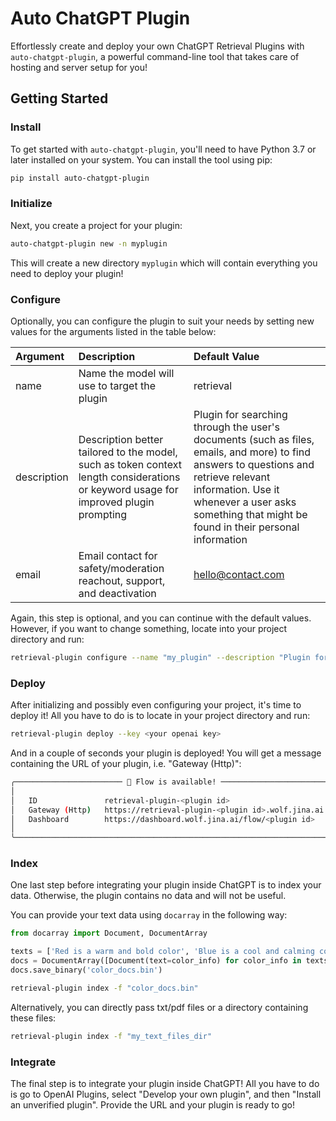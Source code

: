 # Auto ChatGPT Plugin

Effortlessly create and deploy your own ChatGPT Retrieval Plugins with `auto-chatgpt-plugin`, a powerful command-line tool that takes care of hosting and server setup for you!


## Getting Started

### Install

To get started with `auto-chatgpt-plugin`, you'll need to have Python 3.7 or later installed on your system. You can install the tool using pip:

```bash
pip install auto-chatgpt-plugin
```
### Initialize
Next, you create a project for your plugin:
```bash
auto-chatgpt-plugin new -n myplugin
```
This will create a new directory `myplugin` which will contain everything you need to deploy your plugin!


### Configure
Optionally, you can configure the plugin to suit your needs by setting new values for the arguments listed in the table below:

| Argument    | Description                                   | Default Value                                                                                                                                                                                                                                    |
|:------------|:----------------------------------------------|:-------------------------------------------------------------------------------------------------------------------------------------------------------------------------------------------------------------------------------------------------|
| name        | Name the model will use to target the plugin  | retrieval                                                                                                                                                                                                                                        |
| description | Description better tailored to the model, such as token context length considerations or keyword usage for improved plugin prompting                                      | Plugin for searching through the user's documents (such as files, emails, and more) to find answers to questions and retrieve relevant information. Use it whenever a user asks something that might be found in their personal information      |
| email       | Email contact for safety/moderation reachout, support, and deactivation                                    | hello@contact.com                                                                                                                                                                                                                                       |

Again, this step is optional, and you can continue with the default values. However, if you want to change something, locate into your project directory and run:

```bash
retrieval-plugin configure --name "my_plugin" --description "Plugin for searching through the given text documents to find answers to questions and retrieve relevant information. Use it whenever a user asks something that might be found in their personal information. Retrieve and display the relevant section of text, ensuring it does not exceed 200 words and remains unchanged."
```

### Deploy
After initializing and possibly even configuring your project, it's time to deploy it!
All you have to do is to locate in your project directory and run:
```bash
retrieval-plugin deploy --key <your openai key>
```

And in a couple of seconds your plugin is deployed! 
You will get a message containing the URL of your plugin, i.e. "Gateway (Http)":
```bash
╭──────────────────────── 🎉 Flow is available! ─────────────────────────╮
│                                                                        │
│   ID               retrieval-plugin-<plugin id>                        │
│   Gateway (Http)   https://retrieval-plugin-<plugin id>.wolf.jina.ai   │
│   Dashboard        https://dashboard.wolf.jina.ai/flow/<plugin id>     │
│                                                                        │
╰────────────────────────────────────────────────────────────────────────╯
```

### Index

One last step before integrating your plugin inside ChatGPT is to index your data. Otherwise, the plugin contains no data and will not be useful.

You can provide your text data using `docarray` in the following way:

```python
from docarray import Document, DocumentArray

texts = ['Red is a warm and bold color', 'Blue is a cool and calming color', 'Green is a refreshing and natural color']
docs = DocumentArray([Document(text=color_info) for color_info in texts])
docs.save_binary('color_docs.bin')
```

```bash
retrieval-plugin index -f "color_docs.bin"
```

Alternatively, you can directly pass txt/pdf files or a directory containing these files:

```bash
retrieval-plugin index -f "my_text_files_dir"
```

### Integrate

The final step is to integrate your plugin inside ChatGPT! 
All you have to do is go to OpenAI Plugins, select "Develop your own plugin", and then "Install an unverified plugin". Provide the URL and your plugin is ready to go!
